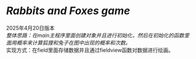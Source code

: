 # *Rabbits and Foxes game*<br>
2025年4月20日版本<br>
*整体思路：在main主程序里面创建对象并且进行初始化，然后在初始化的函数里面用概率来计算狐狸和兔子在图中出现的概率和次数。*<br>
实现方式：在field里面存储数据并且通过fieldview函数对数据进行绘画。
